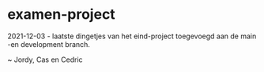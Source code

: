 # examen-project

2021-12-03 - laatste dingetjes van het eind-project toegevoegd aan de main -en development branch.

~ Jordy, Cas en Cedric
